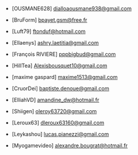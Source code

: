 - [OUSMANE628] dialloaousmane938@gmail.com
- [BruForm] bpayet.gsm@free.fr 
- [Luft79] ftonduf@hotmail.com 
- [Ellaenys] ashry.laetitia@gmail.com
- [François RIVIERE] pppbigbud@gmail.com
- [HillTea] Alexisbousquet10@gmail.com
- [maxime gaspard] maxime1513@gmail.com
- [CruorDei] baptiste.denoue@gmail.com 
- [ElliahVD] amandine_dw@hotmail.fr 
- [Shiigen] oleroy63720@gmail.com
- [Leroux63] dleroux63160@gmail.com
- [Leykashou]  lucas.pianezzi@gmail.com

- [Myogamevideo] alexandre.bougrat@hotmail.fr

